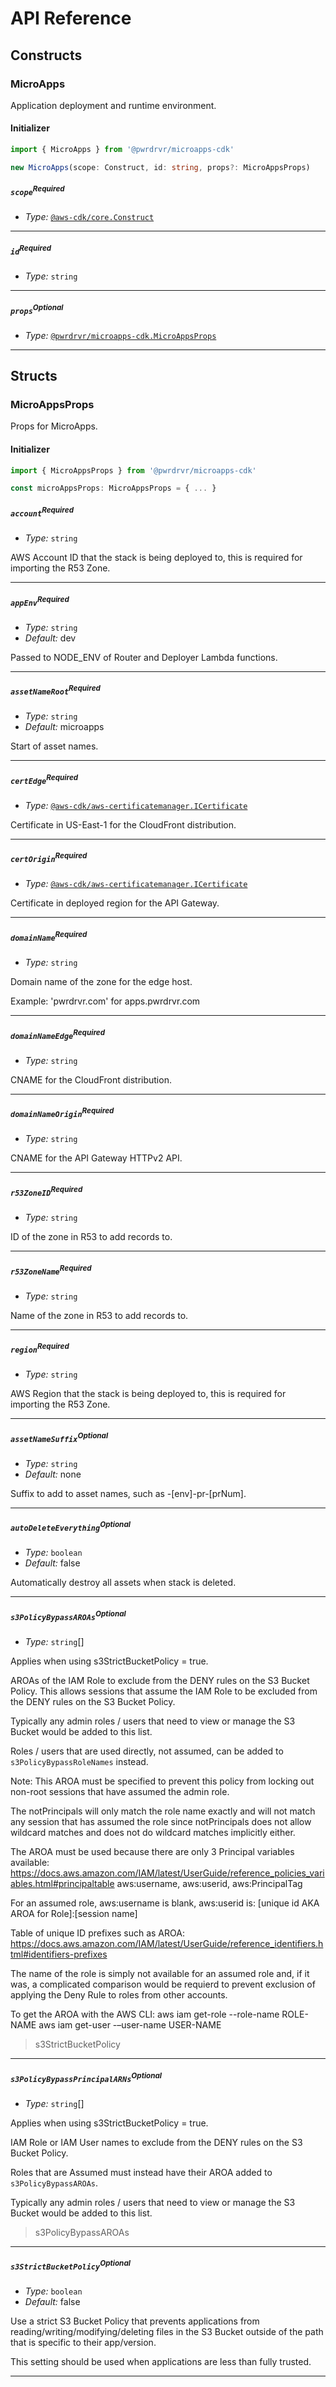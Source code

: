 # API Reference <a name="API Reference"></a>

## Constructs <a name="Constructs"></a>

### MicroApps <a name="@pwrdrvr/microapps-cdk.MicroApps"></a>

Application deployment and runtime environment.

#### Initializer <a name="@pwrdrvr/microapps-cdk.MicroApps.Initializer"></a>

```typescript
import { MicroApps } from '@pwrdrvr/microapps-cdk'

new MicroApps(scope: Construct, id: string, props?: MicroAppsProps)
```

##### `scope`<sup>Required</sup> <a name="@pwrdrvr/microapps-cdk.MicroApps.scope"></a>

- *Type:* [`@aws-cdk/core.Construct`](#@aws-cdk/core.Construct)

---

##### `id`<sup>Required</sup> <a name="@pwrdrvr/microapps-cdk.MicroApps.id"></a>

- *Type:* `string`

---

##### `props`<sup>Optional</sup> <a name="@pwrdrvr/microapps-cdk.MicroApps.props"></a>

- *Type:* [`@pwrdrvr/microapps-cdk.MicroAppsProps`](#@pwrdrvr/microapps-cdk.MicroAppsProps)

---





## Structs <a name="Structs"></a>

### MicroAppsProps <a name="@pwrdrvr/microapps-cdk.MicroAppsProps"></a>

Props for MicroApps.

#### Initializer <a name="[object Object].Initializer"></a>

```typescript
import { MicroAppsProps } from '@pwrdrvr/microapps-cdk'

const microAppsProps: MicroAppsProps = { ... }
```

##### `account`<sup>Required</sup> <a name="@pwrdrvr/microapps-cdk.MicroAppsProps.account"></a>

- *Type:* `string`

AWS Account ID that the stack is being deployed to, this is required for importing the R53 Zone.

---

##### `appEnv`<sup>Required</sup> <a name="@pwrdrvr/microapps-cdk.MicroAppsProps.appEnv"></a>

- *Type:* `string`
- *Default:* dev

Passed to NODE_ENV of Router and Deployer Lambda functions.

---

##### `assetNameRoot`<sup>Required</sup> <a name="@pwrdrvr/microapps-cdk.MicroAppsProps.assetNameRoot"></a>

- *Type:* `string`
- *Default:* microapps

Start of asset names.

---

##### `certEdge`<sup>Required</sup> <a name="@pwrdrvr/microapps-cdk.MicroAppsProps.certEdge"></a>

- *Type:* [`@aws-cdk/aws-certificatemanager.ICertificate`](#@aws-cdk/aws-certificatemanager.ICertificate)

Certificate in US-East-1 for the CloudFront distribution.

---

##### `certOrigin`<sup>Required</sup> <a name="@pwrdrvr/microapps-cdk.MicroAppsProps.certOrigin"></a>

- *Type:* [`@aws-cdk/aws-certificatemanager.ICertificate`](#@aws-cdk/aws-certificatemanager.ICertificate)

Certificate in deployed region for the API Gateway.

---

##### `domainName`<sup>Required</sup> <a name="@pwrdrvr/microapps-cdk.MicroAppsProps.domainName"></a>

- *Type:* `string`

Domain name of the zone for the edge host.

Example: 'pwrdrvr.com' for apps.pwrdrvr.com

---

##### `domainNameEdge`<sup>Required</sup> <a name="@pwrdrvr/microapps-cdk.MicroAppsProps.domainNameEdge"></a>

- *Type:* `string`

CNAME for the CloudFront distribution.

---

##### `domainNameOrigin`<sup>Required</sup> <a name="@pwrdrvr/microapps-cdk.MicroAppsProps.domainNameOrigin"></a>

- *Type:* `string`

CNAME for the API Gateway HTTPv2 API.

---

##### `r53ZoneID`<sup>Required</sup> <a name="@pwrdrvr/microapps-cdk.MicroAppsProps.r53ZoneID"></a>

- *Type:* `string`

ID of the zone in R53 to add records to.

---

##### `r53ZoneName`<sup>Required</sup> <a name="@pwrdrvr/microapps-cdk.MicroAppsProps.r53ZoneName"></a>

- *Type:* `string`

Name of the zone in R53 to add records to.

---

##### `region`<sup>Required</sup> <a name="@pwrdrvr/microapps-cdk.MicroAppsProps.region"></a>

- *Type:* `string`

AWS Region that the stack is being deployed to, this is required for importing the R53 Zone.

---

##### `assetNameSuffix`<sup>Optional</sup> <a name="@pwrdrvr/microapps-cdk.MicroAppsProps.assetNameSuffix"></a>

- *Type:* `string`
- *Default:* none

Suffix to add to asset names, such as -[env]-pr-[prNum].

---

##### `autoDeleteEverything`<sup>Optional</sup> <a name="@pwrdrvr/microapps-cdk.MicroAppsProps.autoDeleteEverything"></a>

- *Type:* `boolean`
- *Default:* false

Automatically destroy all assets when stack is deleted.

---

##### `s3PolicyBypassAROAs`<sup>Optional</sup> <a name="@pwrdrvr/microapps-cdk.MicroAppsProps.s3PolicyBypassAROAs"></a>

- *Type:* `string`[]

Applies when using s3StrictBucketPolicy = true.

AROAs of the IAM Role to exclude from the DENY rules on the S3 Bucket Policy.
This allows sessions that assume the IAM Role to be excluded from the
DENY rules on the S3 Bucket Policy.

Typically any admin roles / users that need to view or manage the S3 Bucket
would be added to this list.

Roles / users that are used directly, not assumed, can be added to `s3PolicyBypassRoleNames` instead.

Note: This AROA must be specified to prevent this policy from locking
out non-root sessions that have assumed the admin role.

The notPrincipals will only match the role name exactly and will not match
any session that has assumed the role since notPrincipals does not allow
wildcard matches and does not do wildcard matches implicitly either.

The AROA must be used because there are only 3 Principal variables available:
  https://docs.aws.amazon.com/IAM/latest/UserGuide/reference_policies_variables.html#principaltable
  aws:username, aws:userid, aws:PrincipalTag

For an assumed role, aws:username is blank, aws:userid is:
  [unique id AKA AROA for Role]:[session name]

Table of unique ID prefixes such as AROA:
  https://docs.aws.amazon.com/IAM/latest/UserGuide/reference_identifiers.html#identifiers-prefixes

The name of the role is simply not available for an assumed role and, if it was,
a complicated comparison would be requierd to prevent exclusion
of applying the Deny Rule to roles from other accounts.

To get the AROA with the AWS CLI:
   aws iam get-role --role-name ROLE-NAME
   aws iam get-user -–user-name USER-NAME

> s3StrictBucketPolicy

---

##### `s3PolicyBypassPrincipalARNs`<sup>Optional</sup> <a name="@pwrdrvr/microapps-cdk.MicroAppsProps.s3PolicyBypassPrincipalARNs"></a>

- *Type:* `string`[]

Applies when using s3StrictBucketPolicy = true.

IAM Role or IAM User names to exclude from the DENY rules on the S3 Bucket Policy.

Roles that are Assumed must instead have their AROA added to `s3PolicyBypassAROAs`.

Typically any admin roles / users that need to view or manage the S3 Bucket
would be added to this list.

> s3PolicyBypassAROAs

---

##### `s3StrictBucketPolicy`<sup>Optional</sup> <a name="@pwrdrvr/microapps-cdk.MicroAppsProps.s3StrictBucketPolicy"></a>

- *Type:* `boolean`
- *Default:* false

Use a strict S3 Bucket Policy that prevents applications from reading/writing/modifying/deleting files in the S3 Bucket outside of the path that is specific to their app/version.

This setting should be used when applications are less than
fully trusted.

---



